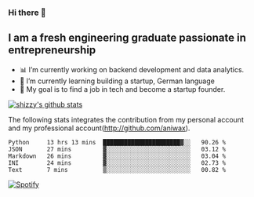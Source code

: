 ### Hi there 👋

## I am a fresh engineering graduate passionate in entrepreneurship
- :bar_chart: I’m currently working on backend development and data analytics.
- 🌱 I’m currently learning building a startup, German language
- :dart: My goal is to find a job in tech and become a startup founder.


[![shizzy's github stats](https://github-readme-stats.vercel.app/api?username=shirzartenwer)](https://github.com/anuraghazra/github-readme-stats)

The following stats integrates the contribution from my personal account and my professional account(http://github.com/aniwax). 


<!--START_SECTION:waka-->
```text
Python     13 hrs 13 mins  ██████████████████████▓░░   90.26 % 
JSON       27 mins         ▓░░░░░░░░░░░░░░░░░░░░░░░░   03.12 % 
Markdown   26 mins         ▓░░░░░░░░░░░░░░░░░░░░░░░░   03.04 % 
INI        24 mins         ▓░░░░░░░░░░░░░░░░░░░░░░░░   02.73 % 
Text       7 mins          ▒░░░░░░░░░░░░░░░░░░░░░░░░   00.82 % 
```
<!--END_SECTION:waka-->

[![Spotify](https://spotify-on-github-git-master.shirzartenwer.vercel.app/api/spotify)](https://open.spotify.com/user/21j6s322bjrhxlx67pyzkc4ki)
